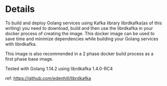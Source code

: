 # Details
To build and deploy Golang services using Kafka library librdkafka(as of this writing) you need to download, build and then use the librdkafka in your docker process of creating the image. This docker image can be used to save time and minimize dependencies while building your Golang services with librdkafka. 

This image is also recommended in a 2 phase docker build process as a first phase base image.

Tested with Golang 1.14.2 using librdkafka 1.4.0-RC4

ref: https://github.com/edenhill/librdkafka
